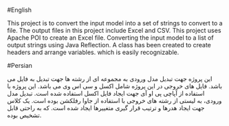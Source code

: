 #English

This project is to convert the input model into a set of strings to convert to a file.
The output files in this project include Excel and CSV.
This project uses Apache POI to create an Excel file.
Converting the input model to a list of output strings using Java Reflection.
A class has been created to create headers and arrange variables. which is easily recognizable.

#Persian

این پروژه جهت تبدیل مدل ورودی به مجموعه ای از رشته ها جهت تبدیل به فایل می باشد.
فایل های خروجی در این پروژه شامل اکسل و ‌سی اس وی می باشد.
این پروژه با استفاده از آپاچی پی او آی جهت ایجاد فایل اکسل استفاده شده است.
تبدیل مدل ورودی، به لیستی از رشته های خروجی با استفاده از جاوا رفلکشن بوده است.
یک کلاس جهت ایجاد هدرها و ترتیب قرار گیری متغییرها ایجاد شده است. که به راحتی قابل تشخیص بوده.
